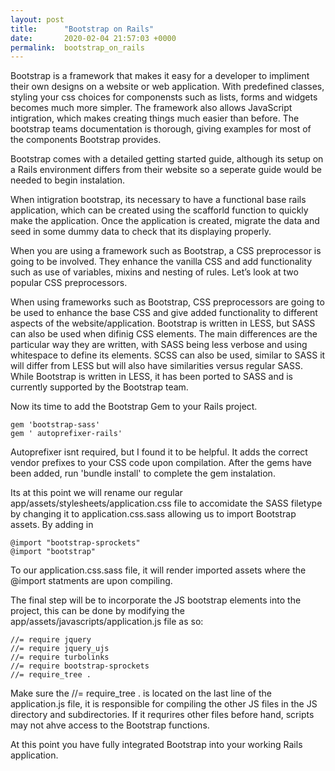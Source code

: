 ```yaml
---
layout: post
title:      "Bootstrap on Rails"
date:       2020-02-04 21:57:03 +0000
permalink:  bootstrap_on_rails
---
```



Bootstrap is a framework that makes it easy for a developer to impliment their own designs on a website or web application. With predefined classes, styling your css choices for componensts such as lists, forms and widgets becomes much more simpler. The framework also allows JavaScript intigration, which makes creating things much easier than before. The bootstrap teams documentation is thorough, giving examples for most of the components Bootstrap provides.

Bootstrap comes with a detailed getting started guide, although its setup on a Rails environment differs from their website so a seperate guide would be needed to begin instalation.

When intigration bootstrap, its necessary to have a functional base rails application, which can be created using the scafforld function to quickly make the application. Once the application is created, migrate the data and seed in some dummy data to check that its displaying properly.

When you are using a framework such as Bootstrap, a CSS preprocessor is going to be involved. They enhance the vanilla CSS and add functionality such as use of variables, mixins and nesting of rules. Let’s look at two popular CSS preprocessors.

When using frameworks such as Bootstrap, CSS preprocessors are going to be used to enhance the base CSS and give added functionality to different aspects of the website/application. Bootstrap is written in LESS, but SASS can also be used when difinig CSS elements. The main differences are the particular way they are written, with SASS being less verbose and using whitespace to define its elements. SCSS can also be used, similar to SASS it will differ from LESS but will also have similarities versus regular SASS. While Bootstrap is written in LESS, it has been ported to SASS and is currently supported by the Bootstrap team. 

Now its time to add the Bootstrap Gem to your Rails project.

```
gem 'bootstrap-sass'
gem ' autoprefixer-rails'

```
Autoprefixer isnt required, but I found it to be helpful. It adds the correct vendor prefixes to your CSS code upon compilation. After the gems have been added, run 'bundle install' to complete the gem instalation. 

Its at this point we will rename our regular app/assets/stylesheets/application.css file to accomidate the SASS filetype by changing it to application.css.sass allowing us to import Bootstrap assets. By adding in 

```
@import "bootstrap-sprockets"
@import "bootstrap"
```
To our application.css.sass file, it will render imported assets where the @import statments are upon compiling. 

The final step will be to incorporate the JS bootstrap elements into the project, this can be done by modifying the app/assets/javascripts/application.js file as so:

```
//= require jquery
//= require jquery_ujs
//= require turbolinks
//= require bootstrap-sprockets
//= require_tree .
```
Make sure the //= require_tree . is located on the last line of the application.js file, it is responsible for compiling the other JS files in the JS directory and subdirectories. If it requrires other files before hand, scripts may not ahve access to the Bootstrap functions.

At this point you have fully integrated Bootstrap into your working Rails application. 
